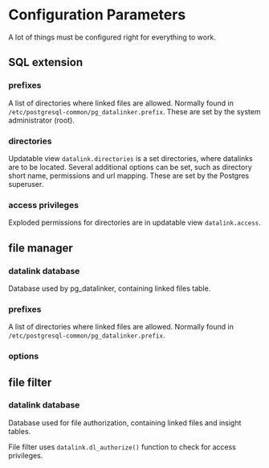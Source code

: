 Configuration Parameters
========================

A lot of things must be configured right for everything to work.

SQL extension
-------------

### prefixes
A list of directories where linked files are allowed.
Normally found in `/etc/postgresql-common/pg_datalinker.prefix`.
These are set by the system administrator (root).

### directories
Updatable view `datalink.directories` is a set directories, where datalinks are to be located. 
Several additional options can be set, such as directory short name, permissions and url mapping.
These are set by the Postgres superuser.

### access privileges
Exploded permissions for directories are in updatable view `datalink.access`.


file manager
------------

### datalink database
Database used by pg_datalinker, containing linked files table.

### prefixes
A list of directories where linked files are allowed.
Normally found in `/etc/postgresql-common/pg_datalinker.prefix`.

### options


file filter
-----------

### datalink database
Database used for file authorization, containing linked files and insight tables.

File filter uses `datalink.dl_authorize()` function to check for access privileges.
